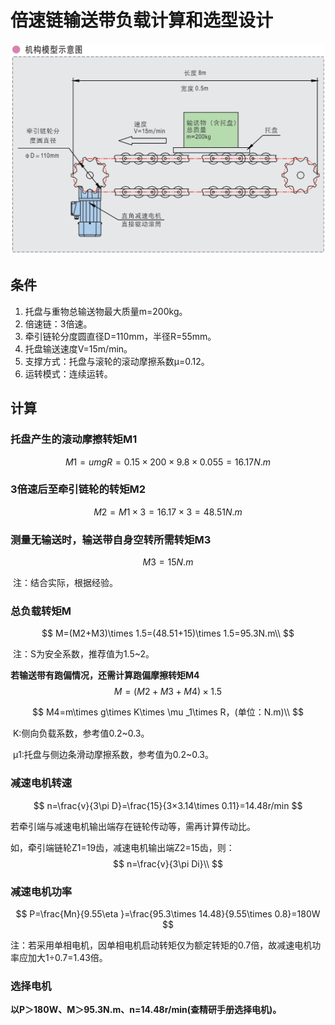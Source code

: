 # 倍速链输送带负载计算和选型设计

![image-20250621112915079](./1750476506826.assets/image-20250621112915079.png)

## 条件

1. 托盘与重物总输送物最大质量m=200kg。
2. 倍速链：3倍速。
3. 牵引链轮分度圆直径D=110mm，半径R=55mm。
4. 托盘输送速度V=15m/min。
5. 支撑方式：托盘与滚轮的滚动摩擦系数μ=0.12。
6. 运转模式：连续运转。

## 计算

### 托盘产生的滚动摩擦转矩M1

$$
M1=umg R=0.15\times 200\times 9.8\times 0.055=16.17N.m
$$

### 3倍速后至牵引链轮的转矩M2

$$
M2=M1\times 3=16.17\times 3=48.51N.m
$$

### 测量无输送时，输送带自身空转所需转矩M3

$$
M3=15N.m
$$

​	注：结合实际，根据经验。

### 总负载转矩M

$$
M=(M2+M3)\times 1.5=(48.51+15)\times 1.5=95.3N.m\\
$$

​	注：S为安全系数，推荐值为1.5~2。

**若输送带有跑偏情况，还需计算跑偏摩擦转矩M4**
$$
M=(M2+M3+M4)\times 1.5
$$

$$
M4=m\times g\times K\times \mu _1\times R，(单位：N.m)\\
$$

​	K:侧向负载系数，参考值0.2~0.3。

​	μ1:托盘与侧边条滑动摩擦系数，参考值为0.2~0.3。

### 减速电机转速

$$
n=\frac{v}{3\pi D}=\frac{15}{3×3.14\times 0.11}=14.48r/min
$$

若牵引端与减速电机输出端存在链轮传动等，需再计算传动比。

如，牵引端链轮Z1=19齿，减速电机输出端Z2=15齿，则：
$$
n=\frac{v}{3\pi Di}\\
$$

### 减速电机功率

$$
P=\frac{Mn}{9.55\eta }=\frac{95.3\times 14.48}{9.55\times 0.8}=180W
$$

​	注：若采用单相电机，因单相电机启动转矩仅为额定转矩的0.7倍，故减速电机功率应加大1÷0.7=1.43倍。

### 选择电机

​	**以P＞180W、M＞95.3N.m、n=14.48r/min(查精研手册选择电机)。**







